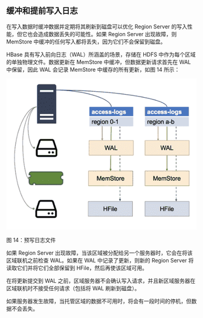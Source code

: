 ## 缓冲和提前写入日志

在写入数据时缓冲数据并定期将其刷新到磁盘可以优化 Region Server 的写入性能，但它也会造成数据丢失的可能性。如果 Region Server 出现故障，则 MemStore 中缓冲的任何写入都将丢失，因为它们不会保留到磁盘。

HBase 具有写入前向日志（WAL）所涵盖的场景，存储在 HDFS 中作为每个区域的单独物理文件。数据更新在 MemStore 中缓冲，但数据更新请求首先在 WAL 中保留，因此 WAL 会记录 MemStore 中缓存的所有更新，如图 14 所示：

![](img/00025.jpeg)

图 14：预写日志文件

如果 Region Server 出现故障，当该区域被分配给另一个服务器时，它会在将该区域联机之前检查 WAL。如果在 WAL 中记录了更新，则新的 Region Server 将读取它们并将它们全部保留到 HFile，然后再使该区域可用。

在将更新提交到 WAL 之前，区域服务器不会确认写入请求，并且新区域服务器在区域联机时不接受任何请求（包括将 WAL 刷新到磁盘）。

如果服务器发生故障，当托管区域的数据不可用时，将会有一段时间的停机，但数据不会丢失。